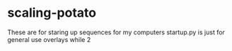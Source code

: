 # scaling-potato
These are for staring up sequences for my computers
startup.py is just for general use overlays while 2
